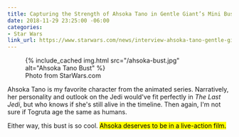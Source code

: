 ```yaml
---
title: Capturing the Strength of Ahsoka Tano in Gentle Giant’s Mini Bust
date: 2018-11-29 23:25:00 -06:00
categories:
- Star Wars
link_url: https://www.starwars.com/news/interview-ahsoka-tano-gentle-giant-mini-bust
---
```


<figure class="reg">
  {% include_cached img.html src="/ahsoka-bust.jpg" alt="Ahsoka Tano Bust" %}
  <figcaption>Photo from StarWars.com</figcaption>
</figure>

Ahsoka Tano is my favorite character from the animated series. Narratively, her personality and outlook on the Jedi would've fit perfectly in _The Last Jedi_, but who knows if she's still alive in the timeline. Then again, I'm not sure if Togruta age the same as humans.

Either way, this bust is so cool. <mark>Ahsoka deserves to be in a live-action&nbsp;film.</mark>
